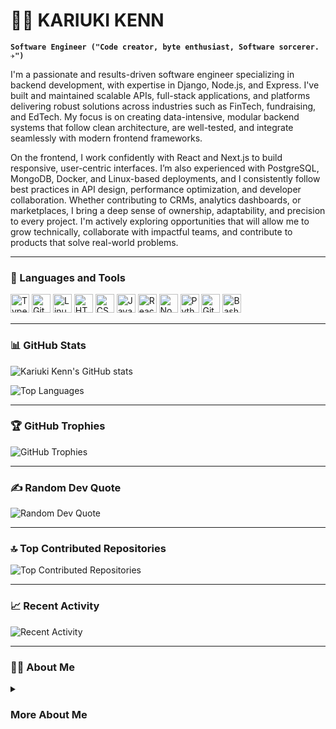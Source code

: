 # 🏄‍♂️ KARIUKI KENN

**`Software Engineer ("Code creator, byte enthusiast, Software sorcerer. ✈️")`**

I'm a passionate and results-driven software engineer specializing in backend development, with expertise in Django, Node.js, and Express. I've built and maintained scalable APIs, full-stack applications, and platforms delivering robust solutions across industries such as FinTech, fundraising, and EdTech. My focus is on creating data-intensive, modular backend systems that follow clean architecture, are well-tested, and integrate seamlessly with modern frontend frameworks.

On the frontend, I work confidently with React and Next.js to build responsive, user-centric interfaces. I’m also experienced with PostgreSQL, MongoDB, Docker, and Linux-based deployments, and I consistently follow best practices in API design, performance optimization, and developer collaboration. Whether contributing to CRMs, analytics dashboards, or marketplaces, I bring a deep sense of ownership, adaptability, and precision to every project. I'm actively exploring opportunities that will allow me to grow technically, collaborate with impactful teams, and contribute to products that solve real-world problems.


---

### 🧰 Languages and Tools

<p align="left">
  <img alt="TypeScript" width="30px" src="https://cdn.jsdelivr.net/gh/devicons/devicon/icons/typescript/typescript-plain.svg" />
  <img alt="Git" width="30px" src="https://cdn.jsdelivr.net/gh/devicons/devicon/icons/git/git-original.svg" />
  <img alt="Linux" width="30px" src="https://cdn.jsdelivr.net/gh/devicons/devicon/icons/linux/linux-original.svg" />
  <img alt="HTML" width="30px" src="https://cdn.jsdelivr.net/gh/devicons/devicon/icons/html5/html5-plain.svg" />
  <img alt="CSS" width="30px" src="https://cdn.jsdelivr.net/gh/devicons/devicon/icons/css3/css3-plain.svg" />
  <img alt="JavaScript" width="30px" src="https://cdn.jsdelivr.net/gh/devicons/devicon/icons/javascript/javascript-plain.svg" />
  <img alt="React" width="30px" src="https://cdn.jsdelivr.net/gh/devicons/devicon/icons/react/react-original.svg" />
  <img alt="NodeJS" width="30px" src="https://cdn.jsdelivr.net/gh/devicons/devicon/icons/nodejs/nodejs-original.svg" />
  <img alt="Python" width="30px" src="https://cdn.jsdelivr.net/gh/devicons/devicon/icons/python/python-plain.svg" />
  <img alt="GitHub" width="30px" src="https://cdn.jsdelivr.net/gh/devicons/devicon/icons/github/github-original.svg" />
  <img alt="Bash" width="30px" src="https://cdn.jsdelivr.net/gh/devicons/devicon/icons/bash/bash-original.svg" />
</p>

---

### 📊 GitHub Stats

![Kariuki Kenn's GitHub stats](https://github-readme-stats.vercel.app/api?username=Kariuki11&show_icons=true&theme=radical)

![Top Languages](https://github-readme-stats.vercel.app/api/top-langs/?username=Kariuki11&layout=compact&theme=radical)

---

### 🏆 GitHub Trophies

![GitHub Trophies](https://github-profile-trophy.vercel.app/?username=Kariuki11&theme=radical&no-frame=false&no-bg=true&margin-w=4)

---

### ✍️ Random Dev Quote

![Random Dev Quote](https://quotes-github-readme.vercel.app/api?type=horizontal&theme=radical)

---

### 🔝 Top Contributed Repositories

![Top Contributed Repositories](https://github-contributor-stats.vercel.app/api?username=Kariuki11&limit=5&theme=dark&combine_all_yearly_contributions=true)

---

### 📈 Recent Activity

![Recent Activity](IMAGE_URL)

---

### 👨‍💻 About Me

<details>
  <summary><h3>More About Me</h3></summary>
  <p>
    Kenneth Kariuki is a dedicated and ambitious student currently
::contentReference[oaicite:14]{index=14}
 
